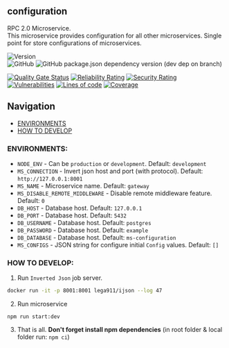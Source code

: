configuration
-------------------

RPC 2.0 Microservice.   
This microservice provides configuration for all other microservices. Single point for store configurations of microservices.

![Version](https://img.shields.io/badge/dynamic/json.svg?url=https%3A%2F%2Fraw.githubusercontent.com%2FLomray-Software%2Fmicroservices%2Fstaging%2Fmicroservices%2Fconfiguration%2Fpackage.json&label=Staging%20version&query=$.version&colorB=blue)  
![GitHub](https://img.shields.io/github/license/Lomray-Software/microservices)
![GitHub package.json dependency version (dev dep on branch)](https://img.shields.io/github/package-json/dependency-version/Lomray-Software/microservices/dev/typescript/staging)

[![Quality Gate Status](https://sonarqube-proxy.lomray.com/status/microservices-configuration?token=bc1f8fe2de3b8e8fb2a9caee93661e22)](https://sonarqube.lomray.com/dashboard?id=microservices-configuration)
[![Reliability Rating](https://sonarqube-proxy.lomray.com/reliability/microservices-configuration?token=bc1f8fe2de3b8e8fb2a9caee93661e22)](https://sonarqube.lomray.com/dashboard?id=microservices-configuration)
[![Security Rating](https://sonarqube-proxy.lomray.com/security/microservices-configuration?token=bc1f8fe2de3b8e8fb2a9caee93661e22)](https://sonarqube.lomray.com/dashboard?id=microservices-configuration)
[![Vulnerabilities](https://sonarqube-proxy.lomray.com/vulnerabilities/microservices-configuration?token=bc1f8fe2de3b8e8fb2a9caee93661e22)](https://sonarqube.lomray.com/dashboard?id=microservices-configuration)
[![Lines of code](https://sonarqube-proxy.lomray.com/lines/microservices-configuration?token=bc1f8fe2de3b8e8fb2a9caee93661e22)](https://sonarqube.lomray.com/dashboard?id=microservices-configuration)
[![Coverage](https://sonarqube-proxy.lomray.com/coverage/microservices-configuration?token=bc1f8fe2de3b8e8fb2a9caee93661e22)](https://sonarqube.lomray.com/dashboard?id=microservices-configuration)

## Navigation
- [ENVIRONMENTS](#environments)
- [HOW TO DEVELOP](#how-to-develop)

### <a id="environments"></a>ENVIRONMENTS:
- `NODE_ENV` - Can be `production` or `development`. Default: `development`
- `MS_CONNECTION` - Invert json host and port (with protocol). Default: `http://127.0.0.1:8001`
- `MS_NAME` - Microservice name. Default: `gateway`
- `MS_DISABLE_REMOTE_MIDDLEWARE` - Disable remote middleware feature. Default: `0`
- `DB_HOST` - Database host. Default: `127.0.0.1`
- `DB_PORT` - Database host. Default: `5432`
- `DB_USERNAME` - Database host. Default: `postgres`
- `DB_PASSWORD` - Database host. Default: `example`
- `DB_DATABASE` - Database host. Default: `ms-configuration`
- `MS_CONFIGS` - JSON string for configure initial `Config` values. Default: `[]`

### <a id="how-to-develop"></a>HOW TO DEVELOP:
1. Run `Inverted Json` job server.
```bash
docker run -it -p 8001:8001 lega911/ijson --log 47
```
2. Run microservice
```
npm run start:dev
```
3. That is all. **Don't forget install npm dependencies**
   (in root folder & local folder run:  `npm ci`)
